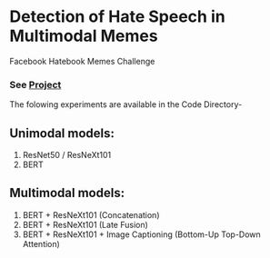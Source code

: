 # Detection of Hate Speech in Multimodal Memes
Facebook Hatebook Memes Challenge
### See [**Project**](https://abhishek0697.github.io/project/detecting-hate-speech-in-multi-modal-memes/)


The folowing experiments are available in the Code Directory- 
## Unimodal models: 
1. ResNet50 / ResNeXt101
2. BERT

## Multimodal models:
1. BERT + ResNeXt101 (Concatenation)
2. BERT + ResNeXt101 (Late Fusion)
3. BERT + ResNeXt101 + Image Captioning (Bottom-Up Top-Down Attention)

